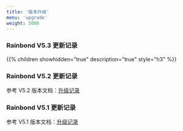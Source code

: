 ```yaml
---
title: '版本升级'
menu: 'upgrade'
weight: 5000
---
```


### Rainbond V5.3 更新记录

{{% children showhidden="true" description="true" style="h3"  %}}

### Rainbond V5.2 更新记录

参考 V5.2 版本文档：[升级记录](https://v5.2-doc.rainbond.com/docs/upgrade/)

### Rainbond V5.1 更新记录

参考 V5.1 版本文档：[升级记录](http://v5.1-doc.rainbond.com/docs/upgrade/)
